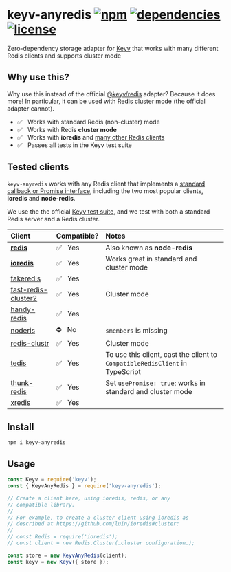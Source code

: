 # keyv-anyredis [![npm](https://img.shields.io/npm/v/keyv-anyredis.svg)](https://www.npmjs.com/package/keyv-anyredis) [![dependencies](https://img.shields.io/david/natesilva/keyv-anyredis.svg)](https://www.npmjs.com/package/keyv-anyredis) [![license](https://img.shields.io/github/license/natesilva/keyv-anyredis.svg)](https://github.com/natesilva/keyv-anyredis/blob/master/LICENSE)

Zero-dependency storage adapter for [Keyv](https://github.com/lukechilds/keyv) that works with many different Redis clients and supports cluster mode

## Why use this?

Why use this instead of the official [@keyv/redis](https://github.com/lukechilds/keyv-redis) adapter? Because it does more! In particular, it can be used with Redis cluster mode (the official adapter cannot).

* ✅&nbsp;&nbsp;&nbsp;Works with standard Redis (non-cluster) mode
* ✅&nbsp;&nbsp;&nbsp;Works with Redis **cluster mode**
* ✅&nbsp;&nbsp;&nbsp;Works with **ioredis** and [many other Redis clients](#tested-clients)
* ✅&nbsp;&nbsp;&nbsp;Passes all tests in the Keyv test suite

## Tested clients

`keyv-anyredis` works with any Redis client that implements a [standard callback or Promise interface](src/compatible-redis-client.ts), including the two most popular clients, **ioredis** and **node-redis**.

We use the the official [Keyv test suite](https://github.com/lukechilds/keyv-test-suite), and we test with both a standard Redis server and a Redis cluster.

| Client                                                              | Compatible? | Notes                                                                                    |
| :------------------------------------------------------------------ | :---------- | :--------------------------------------------------------------------------------------- |
| [**redis**](https://github.com/NodeRedis/node-redis)                | ✅&nbsp;&nbsp;&nbsp;Yes          | Also known as **node-redis**                                                                                         |
| [**ioredis**](https://github.com/luin/ioredis)                      | ✅&nbsp;&nbsp;&nbsp;Yes          | Works great in standard and cluster mode                                                              |
| [fakeredis](https://github.com/hdachev/fakeredis)                   | ✅&nbsp;&nbsp;&nbsp;Yes          |                                                                                          |
| [fast-redis-cluster2](https://github.com/h0x91b/fast-redis-cluster) | ✅&nbsp;&nbsp;&nbsp;Yes          | Cluster mode                                                                                         |
| [handy-redis](https://github.com/mmkal/handy-redis)                 | ✅&nbsp;&nbsp;&nbsp;Yes          |                                                                                          |
| [noderis](https://github.com/wallneradam/noderis)                   | ⛔️&nbsp;&nbsp;&nbsp;No         | `smembers` is missing                                                                    |
| [redis-clustr](https://github.com/gosquared/redis-clustr)           | ✅&nbsp;&nbsp;&nbsp;Yes          | Cluster mode       |
| [tedis](https://github.com/silkjs/tedis)                            | ✅&nbsp;&nbsp;&nbsp;Yes         | To use this client, cast the client to `CompatibleRedisClient` in TypeScript |
| [thunk-redis](https://github.com/thunks/thunk-redis)                | ✅&nbsp;&nbsp;&nbsp;Yes         | Set `usePromise: true`; works in standard and cluster mode                                    |
| [xredis](https://github.com/razaellahi/xredis)                      | ✅&nbsp;&nbsp;&nbsp;Yes          |                                                                                          |

## Install

```shell
npm i keyv-anyredis
```

## Usage

```javascript
const Keyv = require('keyv');
const { KeyvAnyRedis } = require('keyv-anyredis');

// Create a client here, using ioredis, redis, or any
// compatible library.
//
// For example, to create a cluster client using ioredis as
// described at https://github.com/luin/ioredis#cluster:
//
// const Redis = require('ioredis');
// const client = new Redis.Cluster(…cluster configuration…);

const store = new KeyvAnyRedis(client);
const keyv = new Keyv({ store });
```
